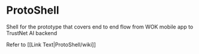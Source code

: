 # ProtoShell
Shell for the prototype that covers end to end flow from WOK mobile app to TrustNet AI backend 

Refer to [[Link Text|ProtoShell/wiki]]
